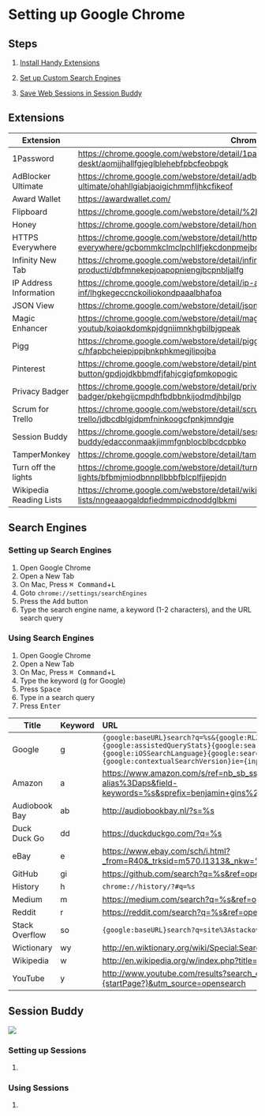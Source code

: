 # Setting up Google Chrome

## Steps

1. [Install Handy Extensions](#Extensions)

2. [Set up Custom Search Engines](#Search-Engines)

3. [Save Web Sessions in Session Buddy](#Session-Buddy)

## Extensions

| Extension               | Chrome Store                                                                                         |
| ----------------------- | ---------------------------------------------------------------------------------------------------- |
| 1Password               | https://chrome.google.com/webstore/detail/1password-extension-deskt/aomjjhallfgjeglblehebfpbcfeobpgk |
| AdBlocker Ultimate      | https://chrome.google.com/webstore/detail/adblocker-ultimate/ohahllgiabjaoigichmmfljhkcfikeof        |
| Award Wallet            | https://awardwallet.com/                                                                             |
| Flipboard               | https://chrome.google.com/webstore/detail/%2B-flip-it/fbmppankahdodchhioklnbcmohehhjoa               |
| Honey                   | https://chrome.google.com/webstore/detail/honey/bmnlcjabgnpnenekpadlanbbkooimhnj                     |
| HTTPS Everywhere        | https://chrome.google.com/webstore/detail/https-everywhere/gcbommkclmclpchllfjekcdonpmejbdp          |
| Infinity New Tab        | https://chrome.google.com/webstore/detail/infinity-new-tab-producti/dbfmnekepjoapopniengjbcpnbljalfg |
| IP Address Information  | https://chrome.google.com/webstore/detail/ip-address-and-domain-inf/lhgkegeccnckoiliokondpaaalbhafoa |
| JSON View               | https://chrome.google.com/webstore/detail/jsonview/chklaanhfefbnpoihckbnefhakgolnmc                  |
| Magic Enhancer          | https://chrome.google.com/webstore/detail/magic-enhancer-for-youtub/koiaokdomkpjdgniimnkhgbilbjgpeak |
| Pigg                    | https://chrome.google.com/webstore/detail/piggy-automatic-coupons-c/hfapbcheiepjppjbnkphkmegjlipojba |
| Pinterest               | https://chrome.google.com/webstore/detail/pinterest-save-button/gpdjojdkbbmdfjfahjcgigfpmkopogic     |
| Privacy Badger          | https://chrome.google.com/webstore/detail/privacy-badger/pkehgijcmpdhfbdbbnkijodmdjhbjlgp            |
| Scrum for Trello        | https://chrome.google.com/webstore/detail/scrum-for-trello/jdbcdblgjdpmfninkoogcfpnkjmndgje          |
| Session Buddy           | https://chrome.google.com/webstore/detail/session-buddy/edacconmaakjimmfgnblocblbcdcpbko             |
| TamperMonkey            | https://chrome.google.com/webstore/detail/tampermonkey/dhdgffkkebhmkfjojejmpbldmpobfkfo              |
| Turn off the lights     | https://chrome.google.com/webstore/detail/turn-off-the-lights/bfbmjmiodbnnpllbbbfblcplfjjepjdn       |
| Wikipedia Reading Lists | https://chrome.google.com/webstore/detail/wikipedia-reading-lists/nngeaaogaldpfiedmmpicdnoddglbkmi   |

## Search Engines

### Setting up Search Engines

1. Open Google Chrome
2. Open a New Tab
3. On Mac, Press <kbd>⌘ Command</kbd>+<kbd>L</kbd>
4. Goto `chrome://settings/searchEngines`
5. Press the <kbd>Add</kbd> button
6. Type the search engine name, a keyword (1-2 characters), and the URL search
   query

### Using Search Engines

1. Open Google Chrome
2. Open a New Tab
3. On Mac, Press <kbd>⌘ Command</kbd>+<kbd>L</kbd>
4. Type the keyword (<kbd>g</kbd> for Google)
5. Press <kbd>Space</kbd>
6. Type in a search query
7. Press <kbd>Enter</kbd>

| Title          | Keyword | URL                                                                                                                                                                                                                                                          |
| -------------- | ------- | :----------------------------------------------------------------------------------------------------------------------------------------------------------------------------------------------------------------------------------------------------------- |
| Google         | g       | `{google:baseURL}search?q=%s&{google:RLZ}{google:originalQueryForSuggestion}{google:assistedQueryStats}{google:searchFieldtrialParameter}{google:iOSSearchLanguage}{google:searchClient}{google:sourceId}{google:contextualSearchVersion}ie={inputEncoding}` |
| Amazon         | a       | https://www.amazon.com/s/ref=nb_sb_ss_i_1_13?url=search-alias%3Daps&field-keywords=%s&sprefix=benjamin+gins%2Caps%2C231&crid=3DSCJYPRWVA0M                                                                                                                   |
| Audiobook Bay  | ab      | http://audiobookbay.nl/?s=%s                                                                                                                                                                                                                                 |
| Duck Duck Go   | dd      | https://duckduckgo.com/?q=%s                                                                                                                                                                                                                                 |
| eBay           | e       | https://www.ebay.com/sch/i.html?_from=R40&_trksid=m570.l1313&_nkw=%s&_sacat=0                                                                                                                                                                                |
| GitHub         | gi      | https://github.com/search?q=%s&ref=opensearch                                                                                                                                                                                                                |
| History        | h       | `chrome://history/?#q=%s`                                                                                                                                                                                                                                    |
| Medium         | m       | https://medium.com/search?q=%s&ref=opensearch                                                                                                                                                                                                                |
| Reddit         | r       | https://reddit.com/search?q=%s&ref=opensearch                                                                                                                                                                                                                |
| Stack Overflow | so      | `{google:baseURL}search?q=site%3Astackoverflow.com+%s`                                                                                                                                                                                                       |
| Wictionary     | wy      | http://en.wiktionary.org/wiki/Special:Search?search=%s&go=Go                                                                                                                                                                                                 |
| Wikipedia      | w       | http://en.wikipedia.org/w/index.php?title=Special:Search&search=%s                                                                                                                                                                                           |
| YouTube        | y       | http://www.youtube.com/results?search_query=%s&page={startPage?}&utm_source=opensearch                                                                                                                                                                       |

## Session Buddy

![](https://i.imgur.com/VEhL3fC.gif)

### Setting up Sessions

1.

### Using Sessions

1.
